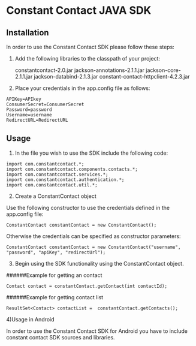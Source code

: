 Constant Contact JAVA SDK
=========================

## Installation

In order to use the Constant Contact SDK please follow these steps:

1) Add the following libraries to the classpath of your project:

	constantcontact-2.0.jar
	jackson-annotations-2.1.1.jar
	jackson-core-2.1.1.jar
	jackson-databind-2.1.3.jar
	constant-contact-httpclient-4.2.3.jar

2) Place your credentials in the app.config file as follows:

`APIKey=APIkey`
<br>
`ConsumerSecret=ConsumerSecret`
<br>
`Password=password`
<br>
`Username=username`
<br>
`RedirectURL=RedirectURL`

## Usage

1) In the file you wish to use the SDK include the following code:

 `import com.constantcontact.*;`
<br>
 `import com.constantcontact.components.contacts.*;` 
<br>
`import com.constantcontact.services.*;`
<br>
`import com.constantcontact.authentication.*;`
<br>
`import com.constantcontact.util.*;`  


2) Create a ConstantContact object

Use the following constructor to use the credentials defined in the app.config file:

`ConstantContact constantContact = new ConstantContact(); ` 


Otherwise the credentials can be specified as constructor parameters:

`ConstantContact constantContact = new ConstantContact("username", "password", "apiKey", "redirectUrl");`       
                                                          
                  
3) Begin using the SDK functionality using the ConstantContact object.   
             
######Example for getting an contact

`Contact contact = constantContact.getContact(int contactId);`  

######Example for getting contact list
       
`ResultSet<Contact> contactList =  constantContact.getContacts();` 


4)Usage in Android

In order to use the Constant Contact SDK for Android you have to include constant contact SDK sources and libraries.



                                             

